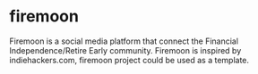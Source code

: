 # firemoon
Firemoon is a social media platform that connect the Financial Independence/Retire Early community. Firemoon is inspired by indiehackers.com, firemoon project
could be used as a template.
